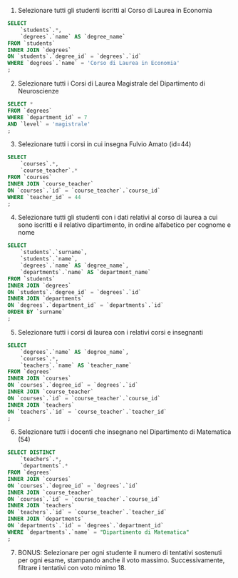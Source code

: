 1. Selezionare tutti gli studenti iscritti al Corso di Laurea in Economia

```sql
SELECT
	`students`.*,
    `degrees`.`name` AS `degree_name`
FROM `students`
INNER JOIN `degrees`
ON `students`.`degree_id` = `degrees`.`id`
WHERE `degrees`.`name` = 'Corso di Laurea in Economia'
;
```

2. Selezionare tutti i Corsi di Laurea Magistrale del Dipartimento di Neuroscienze

```sql
SELECT *
FROM `degrees`
WHERE `department_id` = 7
AND `level` = 'magistrale'
;
```

3. Selezionare tutti i corsi in cui insegna Fulvio Amato (id=44)

```sql
SELECT
	`courses`.*,
	`course_teacher`.*
FROM `courses`
INNER JOIN `course_teacher`
ON `courses`.`id` = `course_teacher`.`course_id`
WHERE `teacher_id` = 44
;
```

4. Selezionare tutti gli studenti con i dati relativi al corso di laurea a cui sono iscritti e il relativo dipartimento, in ordine alfabetico per cognome e nome

```sql
SELECT
	`students`.`surname`,
	`students`.`name`,
	`degrees`.`name` AS `degree_name`,
    `departments`.`name` AS `department_name`
FROM `students`
INNER JOIN `degrees`
ON `students`.`degree_id` = `degrees`.`id`
INNER JOIN `departments`
ON `degrees`.`department_id` = `departments`.`id`
ORDER BY `surname`
;
```

5. Selezionare tutti i corsi di laurea con i relativi corsi e insegnanti

```sql
SELECT
	`degrees`.`name` AS `degree_name`,
    `courses`.*,
    `teachers`.`name` AS `teacher_name`
FROM `degrees`
INNER JOIN `courses`
ON `courses`.`degree_id` = `degrees`.`id`
INNER JOIN `course_teacher`
ON `courses`.`id` = `course_teacher`.`course_id`
INNER JOIN `teachers`
ON `teachers`.`id` = `course_teacher`.`teacher_id`
;
```

6. Selezionare tutti i docenti che insegnano nel Dipartimento di Matematica (54)

```sql
SELECT DISTINCT
    `teachers`.*,
    `departments`.*
FROM `degrees`
INNER JOIN `courses`
ON `courses`.`degree_id` = `degrees`.`id`
INNER JOIN `course_teacher`
ON `courses`.`id` = `course_teacher`.`course_id`
INNER JOIN `teachers`
ON `teachers`.`id` = `course_teacher`.`teacher_id`
INNER JOIN `departments`
ON `departments`.`id` = `degrees`.`department_id`
WHERE `departments`.`name` = "Dipartimento di Matematica"
;
```

7. BONUS: Selezionare per ogni studente il numero di tentativi sostenuti
   per ogni esame, stampando anche il voto massimo. Successivamente,
   filtrare i tentativi con voto minimo 18.

```sql

```
